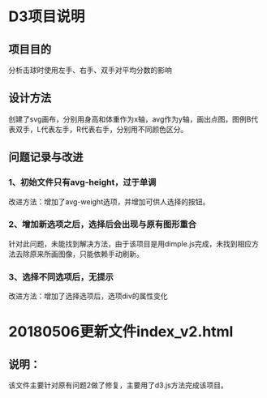 # D3项目说明
## 项目目的
分析击球时使用左手、右手、双手对平均分数的影响

## 设计方法
创建了svg画布，分别用身高和体重作为x轴，avg作为y轴，画出点图，图例B代表双手，L代表左手，R代表右手，分别用不同颜色区分。

## 问题记录与改进

### 1、初始文件只有avg-height，过于单调
改进方法：增加了avg-weight选项，并增加可供人选择的按钮。

### 2、增加新选项之后，选择后会出现与原有图形重合
针对此问题，未能找到解决方法，由于该项目是用dimple.js完成，未找到相应方法去除原来所画图像，只能依赖手动刷新。

### 3、选择不同选项后，无提示
改进方法：增加了选择选项后，选项div的属性变化

# 20180506更新文件index_v2.html
## 说明：
该文件主要针对原有问题2做了修复，主要用了d3.js方法完成该项目。

